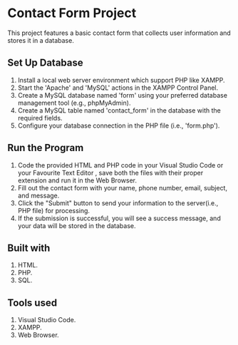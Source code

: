 # Contact Form Project

This project features a basic contact form that collects user information and stores it in a database.

## Set Up Database

1. Install a local web server environment which support PHP like XAMPP.
2. Start the 'Apache' and 'MySQL' actions in the XAMPP Control Panel.
3. Create a MySQL database named 'form' using your preferred database management tool (e.g., phpMyAdmin).
4. Create a MySQL table named 'contact_form' in the database with the required fields.
5. Configure your database connection in the PHP file (i.e., 'form.php').

## Run the Program

1. Code the provided HTML and PHP code in your Visual Studio Code or your Favourite Text Editor , save both the files with their proper extension and run it in the Web Browser.
2. Fill out the contact form with your name, phone number, email, subject, and message.
3. Click the "Submit" button to send your information to the server(i.e., PHP file) for processing.
4. If the submission is successful, you will see a success message, and your data will be stored in the database.

## Built with

1. HTML.
2. PHP.
3. SQL.

## Tools used 

1. Visual Studio Code.
2. XAMPP.
3. Web Browser.
